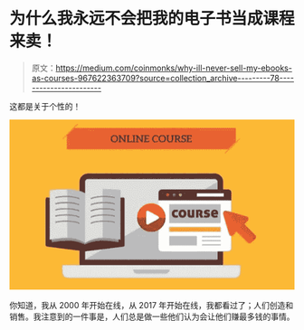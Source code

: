 # 为什么我永远不会把我的电子书当成课程来卖！

> 原文：<https://medium.com/coinmonks/why-ill-never-sell-my-ebooks-as-courses-967622363709?source=collection_archive---------78----------------------->

这都是关于个性的！

![](img/fef121e17682ade44da28bd0fdf57a47.png)

你知道，我从 2000 年开始在线，从 2017 年开始在线，我都看过了；人们创造和销售。我注意到的一件事是，人们总是做一些他们认为会让他们赚最多钱的事情。